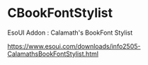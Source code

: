 # CBookFontStylist
 EsoUI Addon : Calamath's BookFont Stylist

https://www.esoui.com/downloads/info2505-CalamathsBookFontStylist.html
